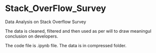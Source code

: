# Stack_OverFlow_Survey
Data Analysis on Stack Overflow Survey 

The data is cleaned, filtered and then used as per will to draw meaningul conclusion on developers.

The code file is .ipynb file.
The data is in compressed folder.

